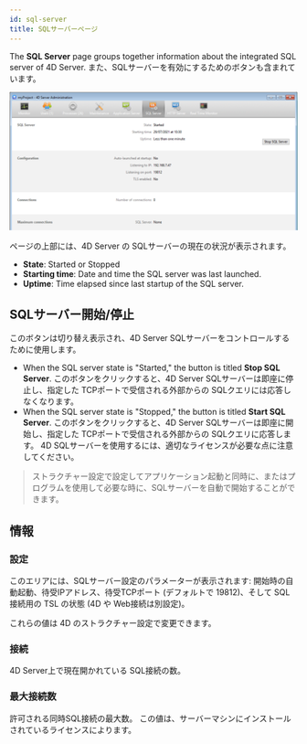 ```yaml
---
id: sql-server
title: SQLサーバーページ
---
```


The **SQL Server** page groups together information about the integrated SQL server of 4D Server. また、SQLサーバーを有効にするためのボタンも含まれています。

![](../assets/en/Admin/server-admin-sql-page.png)

ページの上部には、4D Server の SQLサーバーの現在の状況が表示されます。

- **State**: Started or Stopped
- **Starting time**: Date and time the SQL server was last launched.
- **Uptime**: Time elapsed since last startup of the SQL server.

## SQLサーバー開始/停止

このボタンは切り替え表示され、4D Server SQLサーバーをコントロールするために使用します。

- When the SQL server state is "Started," the button is titled **Stop SQL Server**. このボタンをクリックすると、4D Server SQLサーバーは即座に停止し、指定した TCPポートで受信される外部からの SQLクエリには応答しなくなります。
- When the SQL server state is "Stopped," the button is titled **Start SQL Server**. このボタンをクリックすると、4D Server SQLサーバーは即座に開始し、指定した TCPポートで受信される外部からの SQLクエリに応答します。 4D SQLサーバーを使用するには、適切なライセンスが必要な点に注意してください。

> ストラクチャー設定で設定してアプリケーション起動と同時に、またはプログラムを使用して必要な時に、SQLサーバーを自動で開始することができます。

## 情報

### 設定

このエリアには、SQLサーバー設定のパラメーターが表示されます: 開始時の自動起動、待受IPアドレス、待受TCPポート (デフォルトで 19812)、そして SQL接続用の TSL の状態 (4D や Web接続は別設定)。

これらの値は 4D のストラクチャー設定で変更できます。

### 接続

4D Server上で現在開かれている SQL接続の数。

### 最大接続数

許可される同時SQL接続の最大数。 この値は、サーバーマシンにインストールされているライセンスによります。
